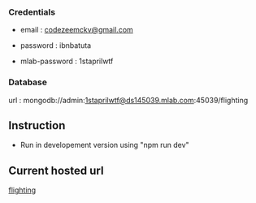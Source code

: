 ### Credentials ###

+ email : codezeemckv@gmail.com
+ password : ibnbatuta

+ mlab-password : 1staprilwtf

### Database ###
url : mongodb://admin:1staprilwtf@ds145039.mlab.com:45039/flighting


## Instruction ##

+ Run in developement version using "npm run dev"


## Current hosted url ##

[flighting]( https://krkfans.herokuapp.com/)